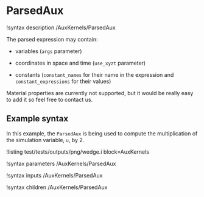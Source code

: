 # ParsedAux

!syntax description /AuxKernels/ParsedAux

The parsed expression may contain:

- variables (`args` parameter)

- coordinates in space and time (`use_xyzt` parameter)

- constants (`constant_names` for their name in the expression and `constant_expressions` for their values)


Material properties are currently not supported, but it would be really easy to add it so feel free to contact us.

## Example syntax

In this example, the `ParsedAux` is being used to compute the multiplication of the simulation variable, `u`, by 2.

!listing test/tests/outputs/png/wedge.i block=AuxKernels

!syntax parameters /AuxKernels/ParsedAux

!syntax inputs /AuxKernels/ParsedAux

!syntax children /AuxKernels/ParsedAux
